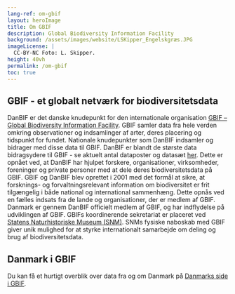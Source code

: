 ```yaml
---
lang-ref: om-gbif
layout: heroImage
title: Om GBIF
description: Global Biodiversity Information Facility
background: /assets/images/website/LSKipper_Engelskgræs.JPG 
imageLicense: |
  CC-BY-NC Foto: L. Skipper.
height: 40vh
permalink: /om-gbif
toc: true
---
```

## GBIF - et globalt netværk for biodiversitetsdata
DanBIF er det danske knudepunkt for den internationale organisation [GBIF – Global Biodiversity Information Facility](https://www.gbif.org/).
GBIF samler data fra hele verden omkring observationer og indsamlinger af arter, deres placering og tidspunkt for fundet. 
Nationale knudepunkter som DanBIF indsamler og bidrager med disse data til GBIF. 
DanBIF er blandt de største data bidragsydere til GBIF  - se aktuelt antal dataposter og datasæt [her](https://www.gbif.org/dataset/search?publishing_country=DK). 
Dette er opnået ved, at DanBIF har hjulpet forskere, organisationer, virksomheder, foreninger og private personer med at dele deres biodiversitetsdata på GBIF.
GBIF og DanBIF blev oprettet i 2001 med det formål at sikre, at forsknings- og forvaltningsrelevant information om biodiversitet er frit tilgængelig i både national og international sammenhæng. 
Dette opnås ved en fælles indsats fra de lande og organisationer, der er medlem af GBIF. Danmark er gennem DanBIF officielt medlem af GBIF, og har indflydelse på udviklingen af GBIF.
GBIFs koordinerende sekretariat er placeret ved [Statens Naturhistoriske Museum (SNM)](https://snm.dk/da). SNMs fysiske naboskab med GBIF giver unik mulighed for at styrke internationalt samarbejde om deling og brug af biodiversitetsdata.
## Danmark i GBIF
Du kan få et hurtigt overblik over data fra og om Danmark på [Danmarks side i GBIF](https://www.gbif.org/country/DK/summary).
